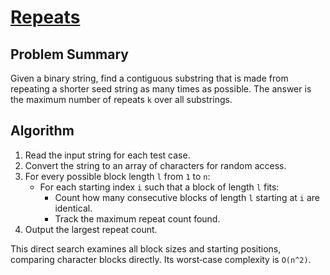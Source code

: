 # [Repeats](https://www.spoj.com/problems/REPEATS)

## Problem Summary
Given a binary string, find a contiguous substring that is made from repeating a shorter seed string as many times as possible. The answer is the maximum number of repeats `k` over all substrings.

## Algorithm
1. Read the input string for each test case.
2. Convert the string to an array of characters for random access.
3. For every possible block length `l` from `1` to `n`:
   - For each starting index `i` such that a block of length `l` fits:
     - Count how many consecutive blocks of length `l` starting at `i` are identical.
     - Track the maximum repeat count found.
4. Output the largest repeat count.

This direct search examines all block sizes and starting positions, comparing character blocks directly. Its worst‑case complexity is `O(n^2)`.
